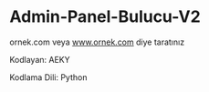 # Admin-Panel-Bulucu-V2

ornek.com veya www.ornek.com diye taratınız


Kodlayan: AEKY


Kodlama Dili: Python
